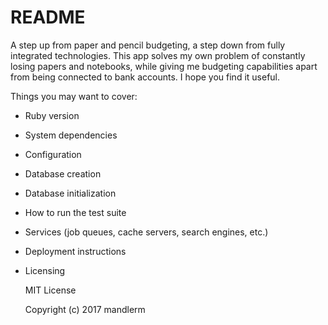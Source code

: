 # README

A step up from paper and pencil budgeting, a step down from fully integrated technologies. This app solves my own problem of constantly losing papers and notebooks, while giving me budgeting capabilities apart from being connected to bank accounts. I hope you find it useful.


Things you may want to cover:

* Ruby version

* System dependencies

* Configuration

* Database creation

* Database initialization

* How to run the test suite

* Services (job queues, cache servers, search engines, etc.)

* Deployment instructions

* Licensing

  MIT License

  Copyright (c) 2017 mandlerm
